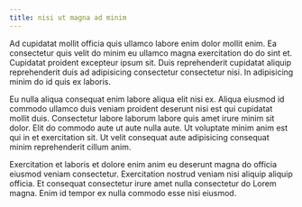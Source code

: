 ```yaml
---
title: nisi ut magna ad minim
---
```


Ad cupidatat mollit officia quis ullamco labore enim dolor mollit enim. Ea consectetur quis velit do minim eu ullamco magna exercitation do do sint et. Cupidatat proident excepteur ipsum sit. Duis reprehenderit cupidatat aliquip reprehenderit duis ad adipisicing consectetur consectetur nisi. In adipisicing minim do id quis ex laboris.

Eu nulla aliqua consequat enim labore aliqua elit nisi ex. Aliqua eiusmod id commodo ullamco duis veniam proident deserunt nisi est qui cupidatat mollit duis. Consectetur labore laborum labore quis amet irure minim sit dolor. Elit do commodo aute ut aute nulla aute. Ut voluptate minim anim est qui in et exercitation sit. Ut velit consequat aute adipisicing consequat minim reprehenderit cillum anim.

Exercitation et laboris et dolore enim anim eu deserunt magna do officia eiusmod veniam consectetur. Exercitation nostrud veniam nisi aliquip aliquip officia. Et consequat consectetur irure amet nulla consectetur do Lorem magna. Enim id tempor ex nulla commodo esse nisi eiusmod.